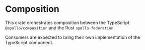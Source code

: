 # Composition

This crate orchestrates composition between the TypeScript `@apollo/composition` and the Rust `apollo-federation`.

Consumers are expected to bring their own implementation of the TypeScript component.
